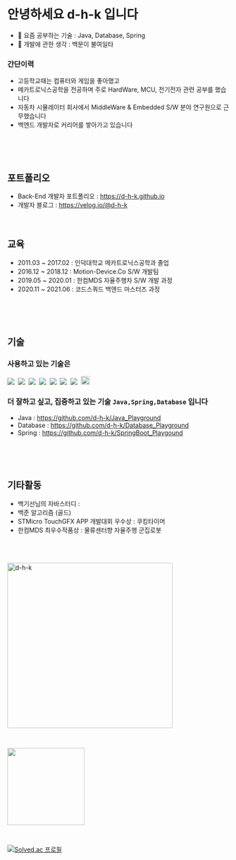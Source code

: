 # 안녕하세요 d-h-k 입니다
- 🌱 요즘 공부하는 기술 : Java, Database, Spring
- 👯 개발에 관한 생각 : 백문이 불여일타
<!---- - ⚡ Fun things : clean code, Database(RDB) ,OOP, DDD, TDD --->


### 간단이력
- 고등학교때는 컴퓨터와 게임을 좋아했고
- 메카트로닉스공학을 전공하며 주로 HardWare, MCU, 전기전자 관련 공부를 했습니다
- 자동차 시뮬레이터 회사에서 MiddleWare & Embedded S/W 분야 연구원으로 근무했습니다
- 백엔드 개발자로 커리어를 쌓아가고 있습니다
 
<br><br><br>

## 포트폴리오
<!---- - 1기 Embedded 포트폴리오 : [링크](https://drive.google.com/file/d/1yWhjpOxE_PQiotUmvXz2FPlcVaDWf8AC/view?usp=sharing) --->
- Back-End 개발자 포트폴리오 : https://d-h-k.github.io 
- 개발자 블로그 : https://velog.io/@d-h-k
<br><br><br>

## 교육
- 2011.03 ~ 2017.02 : 인덕대학교 메카트로닉스공학과 졸업
- 2016.12 ~ 2018.12 : Motion-Device.Co S/W 개발팀
- 2019.05 ~ 2020.01 : 한컴MDS 자율주행차 S/W 개발 과정
- 2020.11 ~ 2021.06 : 코드스쿼드 백엔드 마스터즈 과정


<br><br><br>

## 기술

### 사용하고 있는 기술은

<p align="left"> 
  <img src="https://img.shields.io/badge/Java-007396?style=flat-square&logo=Java&logoColor=white"/></a>&nbsp
  <img src="https://img.shields.io/badge/Spring-6DB33F?style=flat-square&logo=Spring&logoColor=white"/></a>&nbsp
  <img src="https://img.shields.io/badge/mysql-4479A1?style=flat-square&logo=mysql&logoColor=white"/></a>&nbsp
  <img src="https://img.shields.io/badge/Linux-FCC624?style=flat-square&logo=Linux&logoColor=white"/></a>&nbsp
  <img src="https://img.shields.io/badge/C++-00599C?style=flat-square&logo=C%2B%2B&logoColor=white"/></a>&nbsp
  <img src="https://img.shields.io/badge/GNU_Bash-4EAA25?style=flat-square&logo=GNU-Bash&logoColor=white"/></a>&nbsp
  <img src="https://img.shields.io/badge/Vim-019733?style=flat-square&logo=Vim&logoColor=white"/></a>&nbsp
  <img src="https://user-images.githubusercontent.com/31065684/132935622-368a3869-3232-4889-83bb-ec694b4cc5c9.png" height=20/></a>&nbsp
  
### 더 잘하고 싶고, 집중하고 있는 기술 **`Java,Spring,Database`** 입니다
- Java : https://github.com/d-h-k/Java_Playground
- Database : https://github.com/d-h-k/Database_Playground
- Spring : https://github.com/d-h-k/SpringBoot_Playgound

<br><br><br>

## 기타활동
- 백기선님의 자바스터디 : 
- 백준 알고리즘 (골드)
- STMicro TouchGFX APP 개발대회 우수상 : 쿠킹타이머
- 한컴MDS 최우수작품상 : 물류센터향 자율주행 군집로봇
<br><br><br><br>
<!---- 1th Ebd 포트폴리오 : (비공개) --->
<p align="left"><img align="center" width="375" src="https://github-readme-stats.vercel.app/api?username=d-h-k&show_icons=true" alt="d-h-k" />
<br><p/>  
  
  &nbsp;
&nbsp;
<p align="left"><img align="center" height="175" src="https://github-readme-stats.vercel.app/api/top-langs/?username=d-h-k&layout=compact" /><br><p/>

<!--- [링크](https://drive.google.com/file/d/1yWhjpOxE_PQiotUmvXz2FPlcVaDWf8AC/view?usp=sharing) 

[![Solved.ac
프로필](http://mazassumnida.wtf/api/mini/generate_badge?boj=kdog1503)](https://github.com/mazassumnida/mazassumnida)

--->
<br>

[![Solved.ac
프로필](http://mazassumnida.wtf/api/v2/generate_badge?boj=kdog1503)](https://solved.ac/kdog1503)


<!---
df

[![Solved.ac
프로필](http://mazassumnida.wtf/api/generate_badge?boj=kdog1503)](https://solved.ac/kdog1503)


<br><br>

<p align="center"><img align="center" height="15" src="http://mazassumnida.wtf/api/mini/generate_badge?boj=kdog1503&show_icons=true" alt="d-h-k" /><p/>
<p align="center"><img align="center" height="15" src="http://mazassumnida.wtf/api/mini/generate_badge?boj=kdog1503&show_icons=true" alt="d-h-k" /><p/>

<p align="left"><img align="center" width="350" src="http://mazassumnida.wtf/api/generate_badge?boj=kdog1503" />&nbsp;
&nbsp;<p/>

<p align="left"><img align="center" width="350" src="http://mazassumnida.wtf/api/generate_badge?boj=kdog1503" />&nbsp;
&nbsp;<p/>

<p align="center"><img align="center" height="15" src="http://@@@" alt="d-h-k" /><p/>



[![Solved.ac
프로필](http://mazassumnida.wtf/api/v2/generate_badge?boj=kdog1503)](https://solved.ac/kdog1503)
--->

